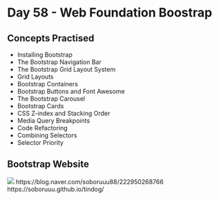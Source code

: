 # Day 58 - Web Foundation Boostrap
## Concepts Practised
- Installing Bootstrap
- The Bootstrap Navigation Bar
- The Bootstrap Grid Layout System
- Grid Layouts
- Bootstrap Containers
- Bootstrap Buttons and Font Awesome
- The Bootstrap Carousel
- Bootstrap Cards
- CSS Z-index and Stacking Order
- Media Query Breakpoints
- Code Refactoring
- Combining Selectors
- Selector Priority
## Bootstrap Website
<img src="https://postfiles.pstatic.net/MjAyMjEyMDdfNDcg/MDAxNjcwMzcxNzA0NjM0.yG468QfE341k9yMHwgg_RmfYbWm3UAE3e2OHyxDCreEg.PhQ8Tcff-1DM_4sfbT6kLV0UP2NCxalD2R7gq12oO48g.PNG.soboruuu88/%EC%8A%A4%ED%81%AC%EB%A6%B0%EC%83%B7_2022-12-07_%EC%98%A4%EC%A0%84_9.07.47.png?type=w773">
https://blog.naver.com/soboruuu88/222950268766
https://soboruuu.github.io/tindog/

